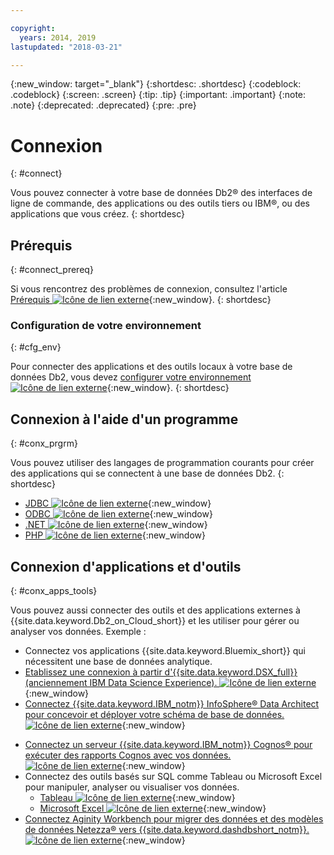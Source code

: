 ```yaml
---

copyright:
  years: 2014, 2019
lastupdated: "2018-03-21"

---
```


<!-- Attribute definitions --> 
{:new_window: target="_blank"}
{:shortdesc: .shortdesc}
{:codeblock: .codeblock}
{:screen: .screen}
{:tip: .tip}
{:important: .important}
{:note: .note}
{:deprecated: .deprecated}
{:pre: .pre}

# Connexion
{: #connect}

Vous pouvez connecter à votre base de données Db2® des interfaces de ligne de commande, des applications ou des outils tiers ou IBM®, ou des applications que vous créez. 
{: shortdesc}

## Prérequis
{: #connect_prereq}

Si vous rencontrez des problèmes de connexion, consultez l'article [Prérequis ![Icône de lien externe](../../icons/launch-glyph.svg "Icône de lien externe")](https://www.ibm.com/support/knowledgecenter/SS6NHC/com.ibm.swg.im.dashdb.doc/connecting/connecting_applications_to_dashdb_database.html){:new_window}.
{: shortdesc}

### Configuration de votre environnement
{: #cfg_env}

Pour connecter des applications et des outils locaux à votre base de données Db2, vous devez [configurer votre environnement ![Icône de lien externe](../../icons/launch-glyph.svg "Icône de lien externe")](https://www.ibm.com/support/knowledgecenter/SS6NHC/com.ibm.swg.im.dashdb.doc/connecting/connect_driver_package_config.html){:new_window}. 
{: shortdesc}

## Connexion à l'aide d'un programme
{: #conx_prgrm}

Vous pouvez utiliser des langages de programmation courants pour créer des applications qui se connectent à une base de données Db2.
{: shortdesc}

<!--* [Java ![External link icon](../../icons/launch-glyph.svg "External link icon"){}{:new_window} -->
* [JDBC ![Icône de lien externe](../../icons/launch-glyph.svg "Icône de lien externe")](https://www.ibm.com/support/knowledgecenter/SS6NHC/com.ibm.swg.im.dashdb.doc/connecting/connect_connecting_jdbc_applications.html){:new_window}
* [ODBC ![Icône de lien externe](../../icons/launch-glyph.svg "Icône de lien externe")](https://www.ibm.com/support/knowledgecenter/SS6NHC/com.ibm.swg.im.dashdb.doc/connecting/connect_connecting_cli_and_odbc_applications.html){:new_window}
* [.NET ![Icône de lien externe](../../icons/launch-glyph.svg "Icône de lien externe")](https://www.ibm.com/support/knowledgecenter/SS6NHC/com.ibm.swg.im.dashdb.doc/connecting/connect_connecting__net_applications.html){:new_window}
* [PHP ![Icône de lien externe](../../icons/launch-glyph.svg "Icône de lien externe")](https://www.ibm.com/support/knowledgecenter/SS6NHC/com.ibm.swg.im.dashdb.doc/connecting/connect_connecting_php.html){:new_window}

## Connexion d'applications et d'outils
{: #conx_apps_tools}

Vous pouvez aussi connecter des outils et des applications externes à {{site.data.keyword.Db2_on_Cloud_short}}
et les utiliser pour gérer ou analyser vos données. Exemple :
   * Connectez vos applications {{site.data.keyword.Bluemix_short}} qui nécessitent une base de données analytique.
   * [Etablissez une connexion à partir d'{{site.data.keyword.DSX_full}} (anciennement IBM Data Science Experience). ![Icône de lien externe](../../icons/launch-glyph.svg "Icône de lien externe")](https://datascience.ibm.com/docs/content/manage-data/create-conn.html?context=analytics&linkInPage=true){:new_window}
   * [Connectez {{site.data.keyword.IBM_notm}} InfoSphere® Data Architect pour concevoir et déployer votre schéma de base de données. ![Icône de lien externe](../../icons/launch-glyph.svg "Icône de lien externe")](https://www.ibm.com/support/knowledgecenter/SS6NHC/com.ibm.swg.im.dashdb.doc/connecting/connect_connecting_ibm_data_architect.html){:new_window}
<!--   * Connect Esri ArcGIS to perform geospatial analytics and map publishing with your data. -->
   * [Connectez un serveur {{site.data.keyword.IBM_notm}} Cognos® pour exécuter des rapports Cognos avec vos données. ![Icône de lien externe](../../icons/launch-glyph.svg "Icône de lien externe")](https://www.ibm.com/support/knowledgecenter/SS6NHC/com.ibm.swg.im.dashdb.doc/connecting/connect_connecting_cognos.html){:new_window}
   * Connectez des outils basés sur SQL comme Tableau ou Microsoft Excel pour manipuler, analyser ou visualiser vos données. 
       * [Tableau ![Icône de lien externe](../../icons/launch-glyph.svg "Icône de lien externe")](https://www.ibm.com/support/knowledgecenter/SS6NHC/com.ibm.swg.im.dashdb.doc/connecting/connect_connecting_tableau.html){:new_window}
       * [Microsoft Excel ![Icône de lien externe](../../icons/launch-glyph.svg "Icône de lien externe")](https://www.ibm.com/support/knowledgecenter/SS6NHC/com.ibm.swg.im.dashdb.doc/connecting/connect_connecting_excel.html){:new_window}
   * [Connectez Aginity Workbench pour migrer des données et des modèles de données Netezza® vers {{site.data.keyword.dashdbshort_notm}}. ![Icône de lien externe](../../icons/launch-glyph.svg "Icône de lien externe")](https://www.ibm.com/support/knowledgecenter/SS6NHC/com.ibm.swg.im.dashdb.doc/connecting/connect_connecting_aginity.html){:new_window}
